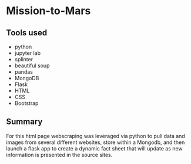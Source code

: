 # Mission-to-Mars

## Tools used
- python
- jupyter lab
- splinter
- beautiful soup
- pandas
- MongoDB
- Flask
- HTML
- CSS
- Bootstrap

## Summary
For this html page webscraping was leveraged via python to pull data and images from several different websites, store within a Mongodb, and then launch a flask app to create a dynamic fact sheet that will update as new information is presented in the source sites. 

